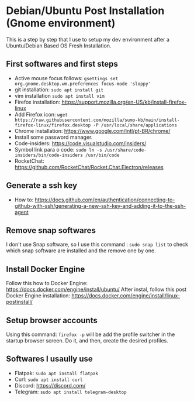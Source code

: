 # Debian/Ubuntu Post Installation (Gnome environment)
This is a step by step that I use to setup my dev environment after a Ubuntu/Debian Based OS Fresh Installation.

## First softwares and first steps
- Active mouse focus follows: ```gsettings set org.gnome.desktop.wm.preferences focus-mode 'sloppy'```
- git installation: ```sudo apt install git```
- vim installation ```sudo apt install vim``` 
- Firefox installation: https://support.mozilla.org/en-US/kb/install-firefox-linux
- Add Firefox icon: ```wget https://raw.githubusercontent.com/mozilla/sumo-kb/main/install-firefox-linux/firefox.desktop -P /usr/local/share/applications```
- Chrome installation: https://www.google.com/intl/pt-BR/chrome/
- Install some password manager. 
- Code-insiders: https://code.visualstudio.com/insiders/ 
- Symbol link para o code: ```sudo ln -s /usr/share/code-insiders/bin/code-insiders /usr/bin/code```
- RocketChat: https://github.com/RocketChat/Rocket.Chat.Electron/releases

## Generate a ssh key
- How to: https://docs.github.com/en/authentication/connecting-to-github-with-ssh/generating-a-new-ssh-key-and-adding-it-to-the-ssh-agent

## Remove snap softwares
I don't use Snap software, so I use this command : ```sudo snap list``` to check which snap software are installed and the remove one by one.

## Install Docker Engine
Follow this how to Docker Engine: https://docs.docker.com/engine/install/ubuntu/
After instal, follow this post Docker Engine installation: https://docs.docker.com/engine/install/linux-postinstall/

## Setup browser accounts
Using this command: ```firefox -p``` will be add the profile switcher in the startup browser screen. Do it, and then, create the desired profiles.

## Softwares I usaully use
- Flatpak: ```sudo apt install flatpak```
- Curl: ```sudo apt install curl```
- Discord: https://discord.com/
- Telegram: ```sudo apt install telegram-desktop```
